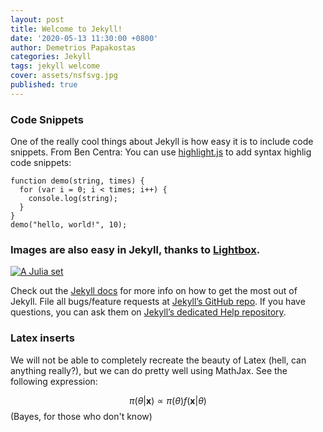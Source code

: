 ```yaml
---
layout: post
title: Welcome to Jekyll!
date: '2020-05-13 11:30:00 +0800'
author: Demetrios Papakostas
categories: Jekyll
tags: jekyll welcome
cover: assets/nsfsvg.jpg
published: true
---
```


### Code Snippets
One of the really cool things about Jekyll is how easy it is to include code snippets.  From Ben Centra:
You can use [highlight.js][highlight] to add syntax highlig code snippets:

<pre><code class="hljs javascript">function demo(string, times) {
  for (var i = 0; i < times; i++) {
    console.log(string);
  }
}
demo("hello, world!", 10);</code></pre>

### Images are also easy in Jekyll, thanks to [Lightbox][lightbox].


<a href="http://demetripapakostas.com/img/alfa.jpg" data-lightbox="falcon9-large" data-title="The Julia set">
  <img src="http://demetripapakostas.com/img/newmandel.png" title="A Julia set">
</a>



Check out the [Jekyll docs][jekyll] for more info on how to get the most out of Jekyll. File all bugs/feature requests at [Jekyll’s GitHub repo][jekyll-gh]. If you have questions, you can ask them on [Jekyll’s dedicated Help repository][jekyll-help].


### Latex inserts

We will not be able to completely recreate the beauty of Latex (hell, can anything really?), but we can do pretty well using MathJax.  See the following expression:

$$ \pi(\theta|\mathbf{x})\propto \pi(\theta)f(\mathbf{x}|\theta) $$ 
(Bayes, for those who don't know)

[jekyll]:      http://jekyllrb.com
[jekyll-gh]:   https://github.com/jekyll/jekyll
[jekyll-help]: https://github.com/jekyll/jekyll-help
[highlight]:   https://highlightjs.org/
[lightbox]:    http://lokeshdhakar.com/projects/lightbox2/
[jekyll-archive]: https://github.com/jekyll/jekyll-archives
